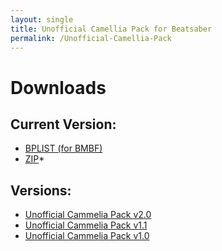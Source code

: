 ```yaml
---
layout: single
title: Unofficial Camellia Pack for Beatsaber
permalink: /Unofficial-Camellia-Pack
---
```


# Downloads

## Current Version:

- <a
  href="files/Unofficial Camellia Pack.bplist" 
  download="Unofficial Camellia Pack.bplist">BPLIST (for BMBF)</a>
- <a
  href="https://github.com/Surferlul/Unofficial-Camellia-Pack/archive/levels.zip"
  download="Unofficial Cammelia Pack.zip">ZIP</a>\*

## Versions:

- <a 
    href="files/Unofficial Camellia Pack v2.0.bplist" 
    download>Unofficial Cammelia Pack v2.0</a>
- <a 
    href="files/Unofficial Camellia Pack v1.1.bplist" 
    download>Unofficial Cammelia Pack v1.1</a>
- <a 
    href="files/Unofficial Camellia Pack v1.0.bplist" 
    download>Unofficial Cammelia Pack v1.0</a>

